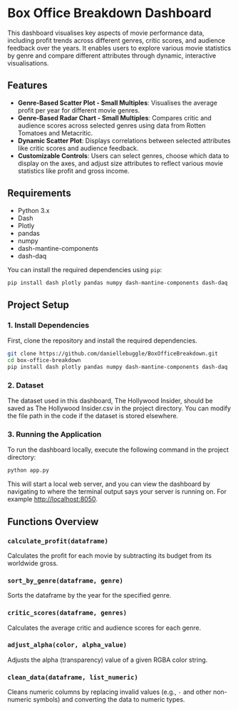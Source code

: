 # Box Office Breakdown Dashboard

This dashboard visualises key aspects of movie performance data, including profit trends across different genres, critic scores, and audience feedback over the years. It enables users to explore various movie statistics by genre and compare different attributes through dynamic, interactive visualisations.

## Features

- **Genre-Based Scatter Plot - Small Multiples**: Visualises the average profit per year for different movie genres.
- **Genre-Based Radar Chart - Small Multiples**: Compares critic and audience scores across selected genres using data from Rotten Tomatoes and Metacritic.
- **Dynamic Scatter Plot**: Displays correlations between selected attributes like critic scores and audience feedback.
- **Customizable Controls**: Users can select genres, choose which data to display on the axes, and adjust size attributes to reflect various movie statistics like profit and gross income.

## Requirements

- Python 3.x
- Dash
- Plotly
- pandas
- numpy
- dash-mantine-components
- dash-daq

You can install the required dependencies using `pip`:

```bash
pip install dash plotly pandas numpy dash-mantine-components dash-daq
```

## Project Setup
### 1. Install Dependencies
First, clone the repository and install the required dependencies.

```bash
git clone https://github.com/daniellebuggle/BoxOfficeBreakdown.git
cd box-office-breakdown
pip install dash plotly pandas numpy dash-mantine-components dash-daq
```

### 2. Dataset
The dataset used in this dashboard, The Hollywood Insider, should be saved as The Hollywood Insider.csv in the project directory.
You can modify the file path in the code if the dataset is stored elsewhere.

### 3. Running the Application
To run the dashboard locally, execute the following command in the project directory:
```bash
python app.py
```
This will start a local web server, and you can view the dashboard by navigating to where the terminal output says your server is running on. For example [http://localhost:8050](http://localhost:8050).

## Functions Overview

### `calculate_profit(dataframe)`
Calculates the profit for each movie by subtracting its budget from its worldwide gross.

### `sort_by_genre(dataframe, genre)`
Sorts the dataframe by the year for the specified genre.

### `critic_scores(dataframe, genres)`
Calculates the average critic and audience scores for each genre.

### `adjust_alpha(color, alpha_value)`
Adjusts the alpha (transparency) value of a given RGBA color string.

### `clean_data(dataframe, list_numeric)`
Cleans numeric columns by replacing invalid values (e.g., `-` and other non-numeric symbols) and converting the data to numeric types.

